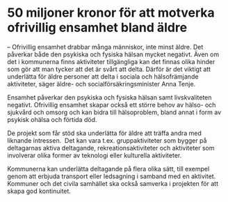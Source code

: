 # 50 miljoner kronor för att motverka ofrivillig ensamhet bland äldre

– Ofrivillig ensamhet drabbar många människor, inte minst äldre. Det påverkar både den psykiska och fysiska hälsan mycket negativt. Även om det i kommunerna finns aktiviteter tillgängliga kan det finnas olika hinder som gör att man tycker att det är svårt att delta. Därför är det viktigt att underlätta för äldre personer att delta i sociala och hälsofrämjande aktiviteter, säger äldre\- och socialförsäkringsminister Anna Tenje.

Ensamhet påverkar den psykiska och fysiska hälsan samt livskvaliteten negativt. Ofrivillig ensamhet skapar också ett större behov av hälso\- och sjukvård och omsorg och kan bidra till hälsoproblem, bland annat i form av psykisk ohälsa och förtida död.

De projekt som får stöd ska underlätta för äldre att träffa andra med liknande intressen.  Det kan vara t.ex. gruppaktiviteter som bygger på deltagarnas aktiva deltagande, rekreationsaktiviteter och aktiviteter som involverar olika former av teknologi eller kulturella aktiviteter.

Kommunerna kan underlätta deltagande på flera olika sätt, till exempel genom att erbjuda transport eller ledsagning i samband med en aktivitet. Kommuner och det civila samhället ska också samverka i projekten för att skapa god kontinuitet.
